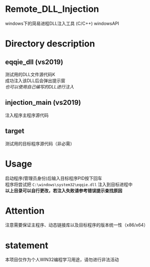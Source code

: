 # Remote_DLL_Injection
windows下的简易进程DLL注入工具 (C/C++)
windowsAPI

# Directory description
## eqqie_dll (vs2019)
测试用的DLL文件源代码K<br>
成功注入该DLL后会弹出提示窗<br>
*也可以使用自己编写的DLL进行注入*

## injection_main (vs2019)
注入程序主程序源代码<br>

## target
测试用的目标程序源代码（非必需）

# Usage
启动程序(管理员身份)后输入目标程序PID按下回车<br>
程序将尝试把 ```C:\windows\system32\eqqie.dll``` 注入到目标进程中<br>
**以上目录可以自行更改，若注入失败请参考错误提示查找原因**

# Attention
注意需要保证主程序、动态链接库以及目标程序的版本统一性（x86/x64）

# statement
本项目仅作为个人WIN32编程学习用途，请勿进行非法活动

